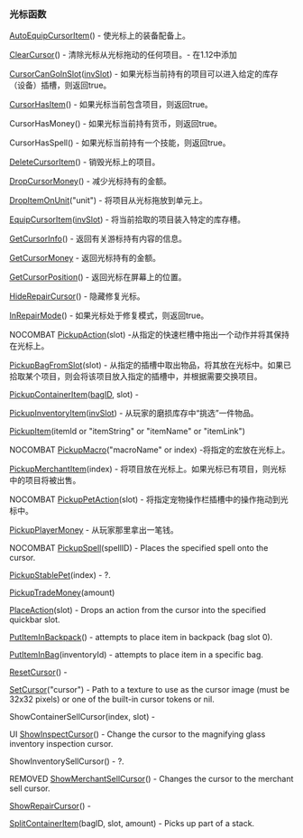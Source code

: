 ### 光标函数

[AutoEquipCursorItem](https://wow.gamepedia.com/API_AutoEquipCursorItem)\(\) - 使光标上的装备配备上。

[ClearCursor](https://wow.gamepedia.com/API_ClearCursor)\(\) - 清除光标从光标拖动的任何项目。- 在1.12中添加

[CursorCanGoInSlot](https://wow.gamepedia.com/API_CursorCanGoInSlot)\([invSlot](https://wow.gamepedia.com/InventorySlotId)\) - 如果光标当前持有的项目可以进入给定的库存（设备）插槽，则返回true。

[CursorHasItem](https://wow.gamepedia.com/API_CursorHasItem)\(\) - 如果光标当前包含项目，则返回true。

CursorHasMoney\(\) - 如果光标当前持有货币，则返回true。

CursorHasSpell\(\) - 如果光标当前持有一个技能，则返回true。

[DeleteCursorItem](https://wow.gamepedia.com/API_DeleteCursorItem)\(\) - 销毁光标上的项目。

[DropCursorMoney](https://wow.gamepedia.com/API_DropCursorMoney)\(\) - 减少光标持有的金额。

[DropItemOnUnit](https://wow.gamepedia.com/API_DropItemOnUnit)\("unit"\) - 将项目从光标拖放到单元上。

[EquipCursorItem](https://wow.gamepedia.com/API_EquipCursorItem)\([invSlot](https://wow.gamepedia.com/InventorySlotId)\) - 将当前拾取的项目装入特定的库存槽。

[GetCursorInfo](https://wow.gamepedia.com/API_GetCursorInfo)\(\) - 返回有关游标持有内容的信息。

[GetCursorMoney](https://wow.gamepedia.com/API_GetCursorMoney) - 返回光标持有的金额。

[GetCursorPosition](https://wow.gamepedia.com/API_GetCursorPosition)\(\) - 返回光标在屏幕上的位置。

[HideRepairCursor](https://wow.gamepedia.com/API_HideRepairCursor)\(\) - 隐藏修复光标。

[InRepairMode](https://wow.gamepedia.com/API_InRepairMode)\(\) - 如果光标处于修复模式，则返回true。

NOCOMBAT [PickupAction](https://wow.gamepedia.com/API_PickupAction)\(slot\) -从指定的快速栏槽中拖出一个动作并将其保持在光标上。

[PickupBagFromSlot](https://wow.gamepedia.com/API_PickupBagFromSlot)\(slot\) - 从指定的插槽中取出物品，将其放在光标中。如果已拾取某个项目，则会将该项目放入指定的插槽中，并根据需要交换项目。

[PickupContainerItem](https://wow.gamepedia.com/API_PickupContainerItem)\([bagID](https://wow.gamepedia.com/BagId), slot\) -

[PickupInventoryItem](https://wow.gamepedia.com/API_PickupInventoryItem)\([invSlot](https://wow.gamepedia.com/InventorySlotId)\) - 从玩家的磨损库存中“挑选”一件物品。

[PickupItem](https://wow.gamepedia.com/API_PickupItem)\(itemId or "itemString" or "itemName" or "itemLink"\)

NOCOMBAT [PickupMacro](https://wow.gamepedia.com/API_PickupMacro)\("macroName" or index\) -将指定的宏放在光标上。

[PickupMerchantItem](https://wow.gamepedia.com/API_PickupMerchantItem)\(index\) - 将项目放在光标上。如果光标已有项目，则光标中的项目将被出售。

NOCOMBAT [PickupPetAction](https://wow.gamepedia.com/API_PickupPetAction)\(slot\) - 将指定宠物操作栏插槽中的操作拖动到光标中。

[PickupPlayerMoney](https://wow.gamepedia.com/API_PickupPlayerMoney) - 从玩家那里拿出一笔钱。

NOCOMBAT [PickupSpell](https://wow.gamepedia.com/API_PickupSpell)\(spellID\) - Places the specified spell onto the cursor.

[PickupStablePet](https://wow.gamepedia.com/API_PickupStablePet)\(index\) - ?.

[PickupTradeMoney](https://wow.gamepedia.com/API_PickupTradeMoney)\(amount\)

[PlaceAction](https://wow.gamepedia.com/API_PlaceAction)\(slot\) - Drops an action from the cursor into the specified quickbar slot.

[PutItemInBackpack](https://wow.gamepedia.com/API_PutItemInBackpack)\(\) - attempts to place item in backpack \(bag slot 0\).

[PutItemInBag](https://wow.gamepedia.com/API_PutItemInBag)\(inventoryId\) - attempts to place item in a specific bag.

[ResetCursor](https://wow.gamepedia.com/API_ResetCursor)\(\) -

[SetCursor](https://wow.gamepedia.com/API_SetCursor)\("cursor"\) - Path to a texture to use as the cursor image \(must be 32x32 pixels\) or one of the built-in cursor tokens or nil.

ShowContainerSellCursor\(index, slot\) -

UI [ShowInspectCursor](https://wow.gamepedia.com/API_ShowInspectCursor)\(\) - Change the cursor to the magnifying glass inventory inspection cursor.

ShowInventorySellCursor\(\) - ?.

REMOVED [ShowMerchantSellCursor](https://wow.gamepedia.com/API_ShowMerchantSellCursor)\(\) - Changes the cursor to the merchant sell cursor.

[ShowRepairCursor](https://wow.gamepedia.com/API_ShowRepairCursor)\(\) -

[SplitContainerItem](https://wow.gamepedia.com/API_SplitContainerItem)\(bagID, slot, amount\) - Picks up part of a stack.

